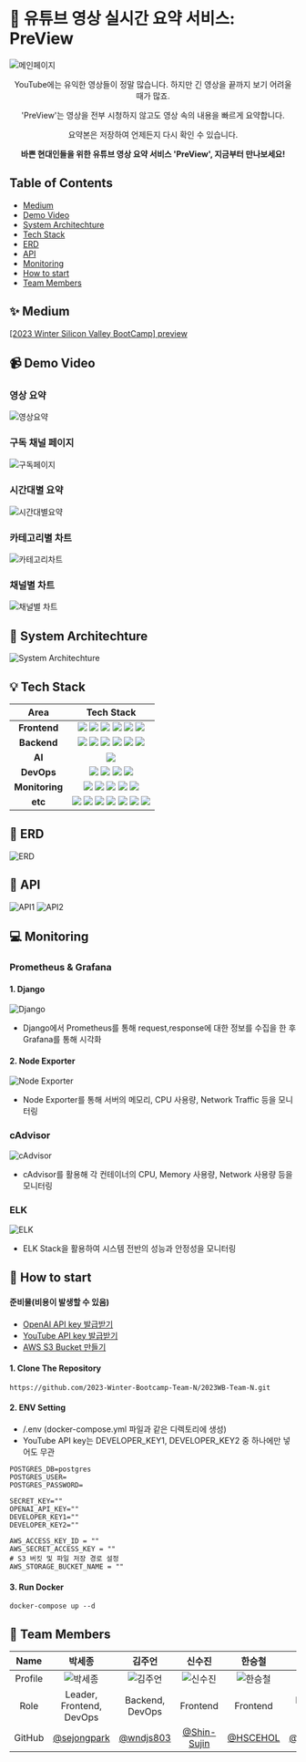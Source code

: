 # 📌 유튜브 영상 실시간 요약 서비스: PreView
![메인페이지](https://github.com/2023-Winter-Bootcamp-Team-N/2023WB-Team-N/assets/154861396/c8e2f759-3129-4bf0-be7c-561c6226eb75)
<div align="center">

YouTube에는 유익한 영상들이 정말 많습니다. 하지만 긴 영상을 끝까지 보기 어려울 때가 많죠.     

'PreView'는 영상을 전부 시청하지 않고도 영상 속의 내용을 빠르게 요약합니다.    

요약본은 저장하여 언제든지 다시 확인 수 있습니다.   
  
**바쁜 현대인들을 위한 유튜브 영상 요약 서비스 'PreView', 지금부터 만나보세요!**
</div>

## Table of Contents
* [Medium](#-medium)
* [Demo Video](#-demo-video)
* [System Architechture](#-system-architechture)
* [Tech Stack](#-tech-stack)
* [ERD](#-erd)
* [API](#-api)
* [Monitoring](#-monitoring)
* [How to start](#-how-to-start)
* [Team Members](#-team-members)

## ✨ Medium
[[2023 Winter Silicon Valley BootCamp] preview](https://medium.com/@wndjs803/2023-winter-silicon-valley-bootcamp-preview-16a19066ddb5)

## 📹 Demo Video
### 영상 요약
![영상요약](https://github.com/2023-Winter-Bootcamp-Team-N/2023WB-Team-N/assets/154861396/7138dce1-e181-4c0e-85e3-5d4f9bb81637)

### 구독 채널 페이지
![구독페이지](https://github.com/2023-Winter-Bootcamp-Team-N/2023WB-Team-N/assets/154861396/3b0e74ba-38f2-4252-ba94-10224737c07c)

### 시간대별 요약
![시간대별요약](https://github.com/2023-Winter-Bootcamp-Team-N/2023WB-Team-N/assets/154861396/82cdd29e-ad97-45dc-a2a9-9373dfd9fbda)

### 카테고리별 차트
![카테고리차트](https://github.com/2023-Winter-Bootcamp-Team-N/2023WB-Team-N/assets/154861396/c36d2b1d-0644-49fc-bf7b-9459cad74646)

### 채널별 차트
![채널별 차트](https://github.com/2023-Winter-Bootcamp-Team-N/2023WB-Team-N/assets/154861396/c1adf2f5-bee9-400e-8608-187d9d4a8978)

## 🐋 System Architechture
![System Architechture](https://github.com/2023-Winter-Bootcamp-Team-N/2023WB-Team-N/assets/154861396/eebc2de7-b24a-4d0d-aced-97c4574c399f)

## 💡 Tech Stack
|Area|Tech Stack|
|:---:|:---:|
|<b>Frontend</b>|<img src="https://img.shields.io/badge/react-61DAFB?style=for-the-badge&logo=react&logoColor=black"> <img src="https://img.shields.io/badge/typescript-%23007ACC.svg?style=for-the-badge&logo=typescript&logoColor=white"> <img src="https://img.shields.io/badge/vite-%23646CFF.svg?style=for-the-badge&logo=vite&logoColor=white"> <img src="https://img.shields.io/badge/Tailwind CSS-06B6D4?style=for-the-badge&logo=Tailwind CSS&logoColor=white"> <img src="https://img.shields.io/badge/ESLint-4B32C3?style=for-the-badge&logo=ESLint&logoColor=white"> <img src="https://img.shields.io/badge/Prettier-FFCC00?style=for-the-badge&logo=prettier&logoColor=white">|
|<b>Backend</b>|<img src="https://img.shields.io/badge/django-%23092E20.svg?style=for-the-badge&logo=django&logoColor=white"> <img src="https://img.shields.io/badge/DJANGO-REST-ff1709?style=for-the-badge&logo=django&logoColor=white&color=ff1709&labelColor=gray"> <img src="https://img.shields.io/badge/Amazon%20S3-569A31?style=for-the-badge&logo=Amazon%20S3&logoColor=white"> <img src="https://img.shields.io/badge/postgresql-%23316192.svg?style=for-the-badge&logo=postgresql&logoColor=white"> <img src="https://img.shields.io/badge/Rabbitmq-FF6600?style=for-the-badge&logo=rabbitmq&logoColor=white"> <img src="https://img.shields.io/badge/celery-%23a9cc54.svg?style=for-the-badge&logo=celery&logoColor=ddf4a4">|
|<b>AI</b>|<img src="https://img.shields.io/badge/chatGPT-74aa9c?style=for-the-badge&logo=openai&logoColor=white">|
|<b>DevOps</b>|<img src="https://img.shields.io/badge/docker-2496ED?style=for-the-badge&logo=docker&logoColor=white"> <img src="https://img.shields.io/badge/nginx-%23009639.svg?style=for-the-badge&logo=nginx&logoColor=white"> <img src="https://img.shields.io/badge/Amazon_AWS-FF9900?style=for-the-badge&logo=amazonaws&logoColor=white"> <img src="https://img.shields.io/badge/Github Actions-2088FF?style=for-the-badge&logo=Github Actions&logoColor=white">|
|<b>Monitoring</b>|<img src="https://img.shields.io/badge/Prometheus-E6522C?style=for-the-badge&logo=Prometheus&logoColor=white"> <img src="https://img.shields.io/badge/grafana-%23F46800.svg?style=for-the-badge&logo=grafana&logoColor=white"> <img src="https://img.shields.io/badge/elastic stack-005571?style=for-the-badge&logo=elasticstack&logoColor=white"> <img src="https://img.shields.io/badge/cadvisor-2196F3?style=for-the-badge&logo=cadvisor&logoColor=white"> <img src="https://img.shields.io/badge/Node Exporter-4CAF50?style=for-the-badge&logo=Node Exporter&logoColor=white">|
|<b>etc</b>|<img src="https://img.shields.io/badge/github-181717?style=for-the-badge&logo=github&logoColor=white"> <img src="https://img.shields.io/badge/Slack-4A154B?style=for-the-badge&logo=slack&logoColor=white"> <img src="https://img.shields.io/badge/Notion-000000?style=for-the-badge&logo=notion&logoColor=white"> <img src="https://img.shields.io/badge/Postman-FF6C37?style=for-the-badge&logo=postman&logoColor=white"> <img src="https://img.shields.io/badge/-Swagger-%23Clojure?style=for-the-badge&logo=swagger&logoColor=white"> <img src="https://img.shields.io/badge/figma-%23F24E1E.svg?style=for-the-badge&logo=figma&logoColor=white"> <img src="https://img.shields.io/badge/Visual%20Studio%20Code-0078d7.svg?style=for-the-badge&logo=visual-studio-code&logoColor=white">|

## 💾 ERD
![ERD](https://github.com/2023-Winter-Bootcamp-Team-N/2023WB-Team-N/assets/154861396/6543243b-eca0-4feb-a1ba-abd8b3f73f82)

## 🔑 API
![API1](https://github.com/2023-Winter-Bootcamp-Team-N/2023WB-Team-N/assets/154861396/a7b471fa-29d3-4936-864b-9d184bd395a5) ![API2](https://github.com/2023-Winter-Bootcamp-Team-N/2023WB-Team-N/assets/154861396/01d26133-59ff-4c50-90b4-9c12a191e4e4)

## 💻 Monitoring
### Prometheus & Grafana
#### 1. Django
![Django](https://github.com/2023-Winter-Bootcamp-Team-N/2023WB-Team-N/assets/154861396/bb11b8ce-a8df-4a04-83c6-cc014c3152cd)
* Django에서 Prometheus를 통해 request,response에 대한 정보를 수집을 한 후 Grafana를 통해 시각화

#### 2. Node Exporter
![Node Exporter](https://github.com/2023-Winter-Bootcamp-Team-N/2023WB-Team-N/assets/154861396/8b3d8812-fde3-47f1-9043-3b6839f0bf55)
* Node Exporter를 통해 서버의 메모리, CPU 사용량, Network Traffic 등을 모니터링

### cAdvisor
![cAdvisor](https://github.com/2023-Winter-Bootcamp-Team-N/2023WB-Team-N/assets/154861396/f4bcb112-6909-45d5-a468-cc98d346c4fd)
* cAdvisor를 활용해 각 컨테이너의 CPU, Memory 사용량, Network 사용량 등을 모니터링

### ELK
![ELK](https://github.com/2023-Winter-Bootcamp-Team-N/2023WB-Team-N/assets/154861396/6c9059aa-0c22-446f-b627-826dff7dd194)
* ELK Stack을 활용하여 시스템 전반의 성능과 안정성을 모니터링

## 🚀 How to start
#### 준비물(비용이 발생할 수 있음)
* [OpenAI API key 발급받기](https://platform.openai.com/)
* [YouTube API key 발급받기](https://console.cloud.google.com/apis/library/youtube.googleapis.com?hl=ko&project=nifty-inn-410713)
* [AWS S3 Bucket 만들기](https://aws.amazon.com/ko/s3/getting-started/)
#### 1. Clone The Repository
```
https://github.com/2023-Winter-Bootcamp-Team-N/2023WB-Team-N.git
```
#### 2. ENV Setting
* /.env (docker-compose.yml 파일과 같은 디렉토리에 생성)
* YouTube API key는 DEVELOPER_KEY1, DEVELOPER_KEY2 중 하나에만 넣어도 무관
```
POSTGRES_DB=postgres
POSTGRES_USER=
POSTGRES_PASSWORD=

SECRET_KEY=""
OPENAI_API_KEY=""
DEVELOPER_KEY1=""
DEVELOPER_KEY2=""

AWS_ACCESS_KEY_ID = ""
AWS_SECRET_ACCESS_KEY = ""
# S3 버킷 및 파일 저장 경로 설정
AWS_STORAGE_BUCKET_NAME = ""
```
#### 3. Run Docker
```
docker-compose up --d
```

## 👥 Team Members
|Name|박세종|김주언|신수진|한승철|최지혜|최수하|
|:---:|:---:|:---:|:---:|:---:|:---:|:---:|
|Profile|![박세종](https://github.com/sejongpark.png)|![김주언](https://github.com/wndjs803.png)|![신수진](https://github.com/Shin-Sujin.png)|![한승철](https://github.com/HSCEHOL.png)|![최지혜](https://github.com/jihye1006.png)|![최수하](https://github.com/suha0523.png)|
|Role|Leader, Frontend, DevOps|Backend, DevOps|Frontend|Frontend|Backend, DevOps|Backend, DevOps|
|GitHub|[@sejongpark](https://github.com/sejongpark)|[@wndjs803](https://github.com/wndjs803)|[@Shin-Sujin](https://github.com/Shin-Sujin)|[@HSCEHOL](https://github.com/HSCEHOL)|[@jihye1006](https://github.com/jihye1006)|[@suha0523](https://github.com/suha0523)|

